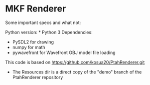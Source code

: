 # MKF Renderer

Some important specs and what not:

Python version: * Python 3
Dependencies:
* PySDL2 for drawing
* numpy for math
* pywavefront for Wavefront OBJ model file loading


This code is based on https://github.com/kosua20/PtahRenderer.git
* The Resources dir is a direct copy of the "demo" branch of the PtahRenderer repository
